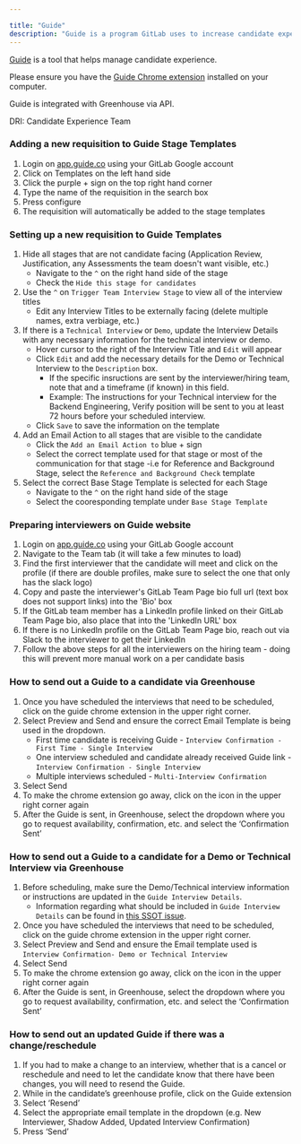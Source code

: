 ```yaml
---

title: "Guide"
description: "Guide is a program GitLab uses to increase candidate experience by having an easily digestable and enjoyable resource that houses all interview details and relevant handbook pages depending on where the candidate is in the hiring process."
---
```


[Guide](https://guide.co) is a tool that helps manage candidate experience.

Please ensure you have the [Guide Chrome extension](https://chrome.google.com/webstore/detail/guide/hpdfplaccgajokgmocbcpiicbkkjione) installed on your computer.

Guide is integrated with Greenhouse via API.

DRI: Candidate Experience Team

### Adding a new requisition to Guide Stage Templates

1. Login on [app.guide.co](https://app.guide.co) using your GitLab Google account
1. Click on Templates on the left hand side
1. Click the purple + sign on the top right hand corner
1. Type the name of the requisition in the search box
1. Press configure
1. The requisition will automatically be added to the stage templates

### Setting up a new requisition to Guide Templates

1. Hide all stages that are not candidate facing (Application Review, Justification, any Assessments the team doesn't want visible, etc.)
   - Navigate to the `^` on the right hand side of the stage
   - Check the `Hide this stage for candidates`
1. Use the `^` on `Trigger Team Interview Stage` to view all of the interview titles
   - Edit any Interview Titles to be externally facing (delete multiple names, extra verbiage, etc.)
1. If there is a `Technical Interview` or `Demo`, update the Interview Details with any necessary information for the technical interview or demo.
   - Hover cursor to the right of the Interview Title and `Edit` will appear
   - Click `Edit` and add the necessary details for the Demo or Technical Interview to the `Description` box.
      - If the specific insructions are sent by the interviewer/hiring team, note that and a timeframe (if known) in this field.
      - Example: The instructions for your Technical interview for the Backend Engineering, Verify position will be sent to you at least 72 hours before your scheduled interview.
   - Click `Save` to save the information on the template
1. Add an Email Action to all stages that are visible to the candidate
   - Click the `Add an Email Action to` blue + sign
   - Select the correct template used for that stage or most of the communication for that stage
      -i.e for Reference and Background Stage, select the `Reference and Background Check` template
1. Select the correct Base Stage Template is selected for each Stage
   - Navigate to the `^` on the right hand side of the stage
   - Select the cooresponding template under `Base Stage Template`

### Preparing interviewers on Guide website

1. Login on [app.guide.co](https://app.guide.co) using your GitLab Google account
1. Navigate to the Team tab (it will take a few minutes to load)
1. Find the first interviewer that the candidate will meet and click on the profile (if there are double profiles, make sure to select the one that only has the slack logo)
1. Copy and paste the interviewer's GitLab Team Page bio full url (text box does not support links) into the 'Bio' box
1. If the GitLab team member has a LinkedIn profile linked on their GitLab Team Page bio, also place that into the 'LinkedIn URL' box
1. If there is no LinkedIn profile on the GitLab Team Page bio, reach out via Slack to the interviewer to get their LinkedIn
1. Follow the above steps for all the interviewers on the hiring team - doing this will prevent more manual work on a per candidate basis

### How to send out a Guide to a candidate via Greenhouse

1. Once you have scheduled the interviews that need to be scheduled, click on the guide chrome extension in the upper right corner.
1. Select Preview and Send and ensure the correct Email Template is being used in the dropdown.
   - First time candidate is receiving Guide - `Interview Confirmation - First Time - Single Interview`
   - One interview scheduled and candidate already received Guide link - `Interview Confirmation - Single Interview`
   - Multiple interviews scheduled - `Multi-Interview Confirmation`
1. Select Send
1. To make the chrome extension go away, click on the icon in the upper right corner again
1. After the Guide is sent, in Greenhouse, select the dropdown where you go to request availability, confirmation, etc. and select the ‘Confirmation Sent’

### How to send out a Guide to a candidate for a Demo or Technical Interview via Greenhouse

1. Before scheduling, make sure the Demo/Technical interview information or instructions are updated in the `Guide Interview Details`.
   - Information regarding what should be included in `Guide Interview Details` can be found in [this SSOT issue](https://gitlab.com/gl-talent-acquisition/ces-service-desk/-/issues/3605).
1. Once you have scheduled the interviews that need to be scheduled, click on the guide chrome extension in the upper right corner.
1. Select Preview and Send and ensure the Email template used is `Interview Confirmation- Demo or Technical Interview`
1. Select Send
1. To make the chrome extension go away, click on the icon in the upper right corner again
1. After the Guide is sent, in Greenhouse, select the dropdown where you go to request availability, confirmation, etc. and select the ‘Confirmation Sent’

### How to send out an updated Guide if there was a change/reschedule

1. If you had to make a change to an interview, whether that is a cancel or reschedule and need to let the candidate know that there have been changes, you will need to resend the Guide.
1. While in the candidate’s greenhouse profile, click on the Guide extension
1. Select ‘Resend’
1. Select the appropriate email template in the dropdown (e.g. New Interviewer, Shadow Added, Updated Interview Confirmation)
1. Press ‘Send’

